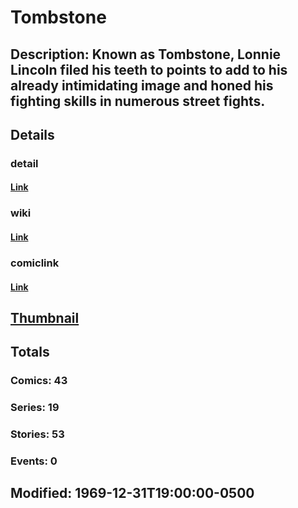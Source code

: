 # Tombstone
## Description: Known as Tombstone, Lonnie Lincoln filed his teeth to points to add to his already intimidating image and honed his fighting skills in numerous street fights.
## Details
### detail
#### [Link](http://marvel.com/characters/2391/tombstone?utm_campaign=apiRef&utm_source=225578a89fc76f3d20fbffda5d17a88d)
### wiki
#### [Link](http://marvel.com/universe/Tombstone?utm_campaign=apiRef&utm_source=225578a89fc76f3d20fbffda5d17a88d)
### comiclink
#### [Link](http://marvel.com/comics/characters/1009675/tombstone?utm_campaign=apiRef&utm_source=225578a89fc76f3d20fbffda5d17a88d)
## [Thumbnail](http://i.annihil.us/u/prod/marvel/i/mg/3/40/4c003a981c496.jpg)
## Totals
### Comics: 43
### Series: 19
### Stories: 53
### Events: 0
## Modified: 1969-12-31T19:00:00-0500